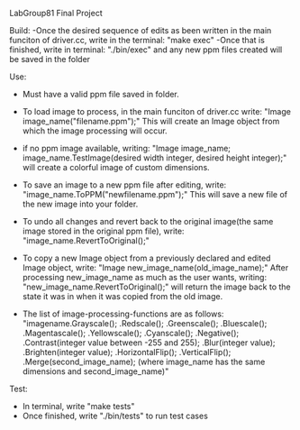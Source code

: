 LabGroup81 Final Project

Build:
-Once the desired sequence of edits as been written in the main funciton of driver.cc, 
write in the terminal:
    "make exec"
-Once that is finished, write in terminal:
    "./bin/exec"
  and any new ppm files created will be saved in the folder


Use:
- Must have a valid ppm file saved in folder.

- To load image to process, in the main funciton of driver.cc write:
     "Image image_name("filename.ppm");"
 This will create an Image object from which the image processing will occur.

- if no ppm image available, writing:
     "Image image_name;
      image_name.TestImage(desired width integer, desired height integer);"
  will create a colorful image of custom dimensions.

- To save an image to a new ppm file after editing, write:
    "image_name.ToPPM("newfilename.ppm");"
  This will save a new file of the new image into your folder.

- To undo all changes and revert back to the original image(the same image stored in the original ppm file), write:
    "image_name.RevertToOriginal();"

- To copy a new Image object from a previously declared and edited Image object, write:
    "Image new_image_name(old_image_name);"
  After processing new_image_name as much as the user wants, writing:
    "new_image_name.RevertToOriginal();"
  will return the image back to the state it was in when it was copied from the old image.

- The list of image-processing-functions are as follows:
    "imagename.Grayscale();
              .Redscale();
              .Greenscale();
              .Bluescale();
              .Magentascale();
              .Yellowscale();
              .Cyanscale();
              .Negative();
              .Contrast(integer value between -255 and 255);
              .Blur(integer value);
              .Brighten(integer value);
              .HorizontalFlip();
              .VerticalFlip();
              .Merge(second_image_name); (where image_name has the same dimensions and second_image_name)"


    

Test:

- In terminal, write "make tests"
- Once finished, write "./bin/tests" to run test cases

